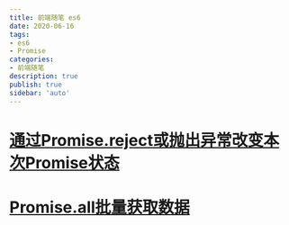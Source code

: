 ```yaml
---
title: 前端随笔 es6
date: 2020-06-16
tags: 
- es6
- Promise
categories: 
- 前端随笔
description: true
publish: true
sidebar: 'auto'
---
```


# [通过Promise.reject或抛出异常改变本次Promise状态](./通过Promise.reject或抛出异常改变本次Promise状态.md)

# [Promise.all批量获取数据](./Promise.all批量获取数据.md)

